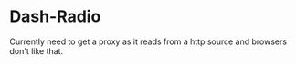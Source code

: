 # Dash-Radio
Currently need to get a proxy as it reads from a http source and browsers don't like that.
